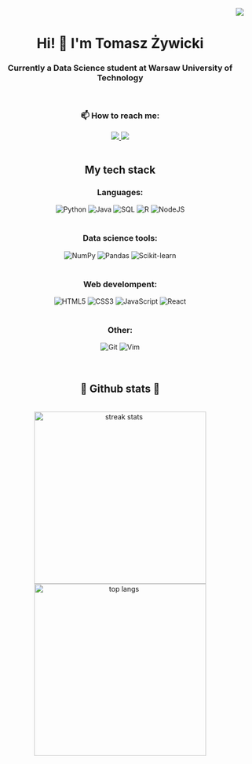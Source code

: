 <p align="right">
  <img src="https://visitor-badge.laobi.icu/badge?page_id=tomaszzywicki.tomaszzywicki" />
</p>

<h1 align="center">Hi! 👋 I'm Tomasz Żywicki</h1>


<h3 align="center">Currently a Data Science student at Warsaw University of Technology</h2>
<br>

<div>
    <div align="center"> 
        <h3>📫 How to reach me:</h3>
        <a href="mailto:tomasz.zywicki03@gmail.com">
            <img src="https://img.shields.io/badge/Gmail-333333?style=for-the-badge&logo=gmail&logoColor=red" />
        </a>
        <a href="https://www.linkedin.com/in/tomasz-zywicki" target="_blank">
            <img src="https://img.shields.io/badge/LinkedIn-0077B5?style=for-the-badge&logo=linkedin&logoColor=white" target="_blank" />
        </a>
    </div>
    <br>
    <div align="center">
        <h2 id="stack">My tech stack</h2>
        <h3>Languages:</h3>
        <div id="languages">
            <img src="https://img.shields.io/badge/Python-3776AB?style=for-the-badge&logo=python&logoColor=white" alt="Python">
            <img src="https://img.shields.io/badge/Java-007396?style=for-the-badge&logo=java&logoColor=white" alt="Java">
            <img src="https://img.shields.io/badge/SQL-4479A1?style=for-the-badge&logo=postgresql&logoColor=white" alt="SQL">
            <img src="https://img.shields.io/badge/R-276DC3?style=for-the-badge&logo=r&logoColor=white" alt="R">
            <img src="https://img.shields.io/badge/node.js-6DA55F?style=for-the-badge&logo=node.js&logoColor=white" alt="NodeJS">
        </div>
        <br>
        <h3>Data science tools:</h3>
        <div id="data-science">
            <img src="https://img.shields.io/badge/NumPy-013243?style=for-the-badge&logo=numpy&logoColor=white" alt="NumPy">
            <img src="https://img.shields.io/badge/Pandas-150458?style=for-the-badge&logo=pandas&logoColor=white" alt="Pandas">
            <img src="https://img.shields.io/badge/Scikit%20learn-F7931E?style=for-the-badge&logo=scikit-learn&logoColor=white" alt="Scikit-learn">
        </div>
        <br>
        <h3>Web develompent:</h3>
        <div id="web">
            <img src="https://img.shields.io/badge/HTML5-E34F26?style=for-the-badge&logo=html5&logoColor=white" alt="HTML5">
            <img src="https://img.shields.io/badge/CSS3-1572B6?style=for-the-badge&logo=css3&logoColor=white" alt="CSS3">
            <img src="https://img.shields.io/badge/JavaScript-F7DF1E?style=for-the-badge&logo=javascript&logoColor=black" alt="JavaScript">
            <img src="https://img.shields.io/badge/react-%2320232a.svg?style=for-the-badge&logo=react&logoColor=%2361DAFB" alt="React">
        </div>
        <br>
        <h3>Other:</h3>
        <div>
            <img src="https://img.shields.io/badge/Git-F05032?style=for-the-badge&logo=git&logoColor=white" alt="Git">
            <img src="https://img.shields.io/badge/Vim-019733?style=for-the-badge&logo=vim&logoColor=white" alt="Vim">
        </div>
        <br>
        <br>
        <h2 align="center">🎯 Github stats 🎯</h2>
        <br>
        <div align="center">
            <img width="350" src="https://github-readme-streak-stats.herokuapp.com/?user=tomaszzywicki&theme=react&border_radius=10" alt="streak stats"/>
            <br>
            <img width="350" src="https://github-readme-stats-swart-six-32.vercel.app/api/top-langs/?username=tomaszzywicki&hide=Jupyter%20Notebook&langs_count=8&layout=compact&theme=react&border_radius=10&size_weight=0.5&count_weight=0.5&exclude_repo=github-readme-stats" alt="top langs" />
        </div>
    </div>
</div>
